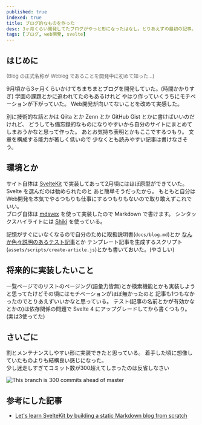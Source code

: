 ```yaml
---
published: true
indexed: true
title: ブログ的なものを作った
desc: 3ヶ月くらい開発してたブログがやっと形になったはなし。とりあえずの最初の記事。
tags: [ブログ, web開発, svelte]
---
```


## はじめに

<span style="font-size: 13px; opacity: 0.7">(Blog の正式名称が Weblog であることを開発中に初めて知った...)</span>

9月頃から3ヶ月くらいかけてちまちまとブログを開発していた。(時間かかりすぎ)
学園の課題とかに追われてたのもあるけれど やはり作っていくうちにモチベーションが下がっていた。
Web開発が向いてないことを改めて実感した。

別に技術的な話とかは Qiita とか Zenn とか GitHub Gist とかに書けばいいのだけれど、
どうしても備忘録的なものになりやすいから自分のサイトにまとめてしまおうかなと思って作った。
あとお気持ち表明とかもここでするつもり。
文章を構成する能力が著しく低いので 少なくとも読みやすい記事は書けなさそう。

## 環境とか

サイト自体は [SvelteKit](https://kit.svelte.dev) で実装してあって2月頃にはほぼ原型ができていた。
Svelte を選んだのは勧められたのと あと簡単そうだったから。
もともと自分は Web開発を本気でやるつもりも仕事にするつもりもないので取り敢えずこれでいい。  
ブログ自体は [mdsvex](https://mdsvex.pngwn.io) を使って実装したので Markdown で書けます。
シンタックスハイライトには [Shiki](https://shiki.matsu.io) を使っている。

記憶がすぐにいなくなるので自分のために取扱説明書(`docs/blog.md`)とか
[なんか色々説明のあるテスト記事](/blog/articles/20230917_test)とか
テンプレート記事を生成するスクリプト(`assets/scripts/create-article.js`)とかも書いておいた。(やさしい)

## 将来的に実装したいこと

一覧ページでのリストのページング(語彙力皆無)とか検索機能とかも実装しようと思ってたけどその頃にはモチベーションがほぼ無かったのと 記事も1つもなかったのでとりあえずいいかなと思っている。
テスト(記事の名前とかが有効かなとかの)は依存関係の問題で Svelte 4 にアップグレードしてから書くつもり。(実は3使ってた)

## さいごに

割とメンテナンスしやすい形に実装できたと思っている。
着手した頃に想像していたものよりも結構良い感じになった。  
少し迷走しすぎてコミット数が300超えてしまったのは反省しなさい

![This branch is 300 commits ahead of master](/images/blog/20231215_this-branch-is-300-commit-ahead-of-master.webp)

## 参考にした記事

- [Let's learn SvelteKit by building a static Markdown blog from scratch](https://joshcollinsworth.com/blog/build-static-sveltekit-markdown-blog)

